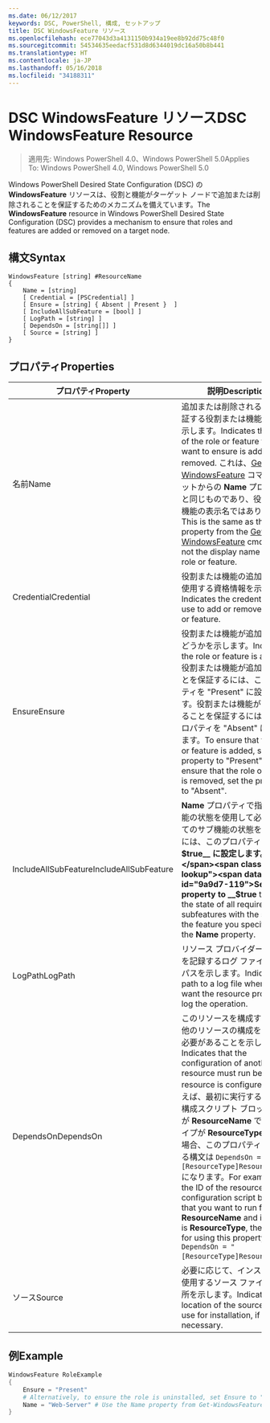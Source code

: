 ```yaml
---
ms.date: 06/12/2017
keywords: DSC, PowerShell, 構成, セットアップ
title: DSC WindowsFeature リソース
ms.openlocfilehash: ece77043d3a4131150b934a19ee8b92dd75c48f0
ms.sourcegitcommit: 54534635eedacf531d8d6344019dc16a50b8b441
ms.translationtype: HT
ms.contentlocale: ja-JP
ms.lasthandoff: 05/16/2018
ms.locfileid: "34188311"
---
```

# <a name="dsc-windowsfeature-resource"></a><span data-ttu-id="9a9d7-103">DSC WindowsFeature リソース</span><span class="sxs-lookup"><span data-stu-id="9a9d7-103">DSC WindowsFeature Resource</span></span>

> <span data-ttu-id="9a9d7-104">適用先: Windows PowerShell 4.0、Windows PowerShell 5.0</span><span class="sxs-lookup"><span data-stu-id="9a9d7-104">Applies To: Windows PowerShell 4.0, Windows PowerShell 5.0</span></span>

<span data-ttu-id="9a9d7-105">Windows PowerShell Desired State Configuration (DSC) の **WindowsFeature** リソースは、役割と機能がターゲット ノードで追加または削除されることを保証するためのメカニズムを備えています。</span><span class="sxs-lookup"><span data-stu-id="9a9d7-105">The **WindowsFeature** resource in Windows PowerShell Desired State Configuration (DSC) provides a mechanism to ensure that roles and features are added or removed on a target node.</span></span>

## <a name="syntax"></a><span data-ttu-id="9a9d7-106">構文</span><span class="sxs-lookup"><span data-stu-id="9a9d7-106">Syntax</span></span>

```
WindowsFeature [string] #ResourceName
{
    Name = [string]
    [ Credential = [PSCredential] ]
    [ Ensure = [string] { Absent | Present }  ]
    [ IncludeAllSubFeature = [bool] ]
    [ LogPath = [string] ]
    [ DependsOn = [string[]] ]
    [ Source = [string] ]
}
```

## <a name="properties"></a><span data-ttu-id="9a9d7-107">プロパティ</span><span class="sxs-lookup"><span data-stu-id="9a9d7-107">Properties</span></span>

|  <span data-ttu-id="9a9d7-108">プロパティ</span><span class="sxs-lookup"><span data-stu-id="9a9d7-108">Property</span></span>  |  <span data-ttu-id="9a9d7-109">説明</span><span class="sxs-lookup"><span data-stu-id="9a9d7-109">Description</span></span>   |
|---|---|
| <span data-ttu-id="9a9d7-110">名前</span><span class="sxs-lookup"><span data-stu-id="9a9d7-110">Name</span></span>| <span data-ttu-id="9a9d7-111">追加または削除されることを保証する役割または機能の名前を示します。</span><span class="sxs-lookup"><span data-stu-id="9a9d7-111">Indicates the name of the role or feature that you want to ensure is added or removed.</span></span> <span data-ttu-id="9a9d7-112">これは、[Get-WindowsFeature](/powershell/module/servermanager/Get-WindowsFeature) コマンドレットからの __Name__ プロパティと同じものであり、役割または機能の表示名ではありません。</span><span class="sxs-lookup"><span data-stu-id="9a9d7-112">This is the same as the __Name__ property from the [Get-WindowsFeature](/powershell/module/servermanager/Get-WindowsFeature) cmdlet, and not the display name of the role or feature.</span></span>|
| <span data-ttu-id="9a9d7-113">Credential</span><span class="sxs-lookup"><span data-stu-id="9a9d7-113">Credential</span></span>| <span data-ttu-id="9a9d7-114">役割または機能の追加や削除に使用する資格情報を示します。</span><span class="sxs-lookup"><span data-stu-id="9a9d7-114">Indicates the credentials to use to add or remove the role or feature.</span></span>|
| <span data-ttu-id="9a9d7-115">Ensure</span><span class="sxs-lookup"><span data-stu-id="9a9d7-115">Ensure</span></span>| <span data-ttu-id="9a9d7-116">役割または機能が追加されるかどうかを示します。</span><span class="sxs-lookup"><span data-stu-id="9a9d7-116">Indicates if the role or feature is added.</span></span> <span data-ttu-id="9a9d7-117">役割または機能が追加されることを保証するには、このプロパティを "Present" に設定します。役割または機能が削除されることを保証するには、このプロパティを "Absent" に設定します。</span><span class="sxs-lookup"><span data-stu-id="9a9d7-117">To ensure that the role or feature is added, set this property to "Present" To ensure that the role or feature is removed, set the property to "Absent".</span></span>|
| <span data-ttu-id="9a9d7-118">IncludeAllSubFeature</span><span class="sxs-lookup"><span data-stu-id="9a9d7-118">IncludeAllSubFeature</span></span>| <span data-ttu-id="9a9d7-119">__Name__ プロパティで指定した機能の状態を使用して必要なすべてのサブ機能の状態を保証するには、このプロパティを __$true__ に設定します。</span><span class="sxs-lookup"><span data-stu-id="9a9d7-119">Set this property to __$true__ to ensure the state of all required subfeatures with the state of the feature you specify with the __Name__ property.</span></span>|
| <span data-ttu-id="9a9d7-120">LogPath</span><span class="sxs-lookup"><span data-stu-id="9a9d7-120">LogPath</span></span>| <span data-ttu-id="9a9d7-121">リソース プロバイダーの操作を記録するログ ファイルへのパスを示します。</span><span class="sxs-lookup"><span data-stu-id="9a9d7-121">Indicates the path to a log file where you want the resource provider to log the operation.</span></span>|
| <span data-ttu-id="9a9d7-122">DependsOn</span><span class="sxs-lookup"><span data-stu-id="9a9d7-122">DependsOn</span></span>| <span data-ttu-id="9a9d7-123">このリソースを構成する前に、他のリソースの構成を実行する必要があることを示します。</span><span class="sxs-lookup"><span data-stu-id="9a9d7-123">Indicates that the configuration of another resource must run before this resource is configured.</span></span> <span data-ttu-id="9a9d7-124">たとえば、最初に実行するリソース構成スクリプト ブロックの ID が __ResourceName__ で、そのタイプが __ResourceType__ である場合、このプロパティを使用する構文は `DependsOn = "[ResourceType]ResourceName"` になります。</span><span class="sxs-lookup"><span data-stu-id="9a9d7-124">For example, if the ID of the resource configuration script block that you want to run first is __ResourceName__ and its type is __ResourceType__, the syntax for using this property is `DependsOn = "[ResourceType]ResourceName"`.</span></span>|
| <span data-ttu-id="9a9d7-125">ソース</span><span class="sxs-lookup"><span data-stu-id="9a9d7-125">Source</span></span>| <span data-ttu-id="9a9d7-126">必要に応じて、インストールに使用するソース ファイルの場所を示します。</span><span class="sxs-lookup"><span data-stu-id="9a9d7-126">Indicates the location of the source file to use for installation, if necessary.</span></span>|

## <a name="example"></a><span data-ttu-id="9a9d7-127">例</span><span class="sxs-lookup"><span data-stu-id="9a9d7-127">Example</span></span>
```powershell
WindowsFeature RoleExample
{
    Ensure = "Present"
    # Alternatively, to ensure the role is uninstalled, set Ensure to "Absent"
    Name = "Web-Server" # Use the Name property from Get-WindowsFeature
}
```